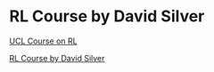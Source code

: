 # RL Course by David Silver

[UCL Course on RL](https://www.davidsilver.uk/teaching)

[RL Course by David Silver](https://www.youtube.com/playlist?list=PLzuuYNsE1EZAXYR4FJ75jcJseBmo4KQ9-)

